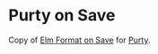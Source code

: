 # Purty on Save

Copy of [Elm Format on Save](https://github.com/evancz/elm-format-on-save) for
[Purty](https://gitlab.com/joneshf/purty).
